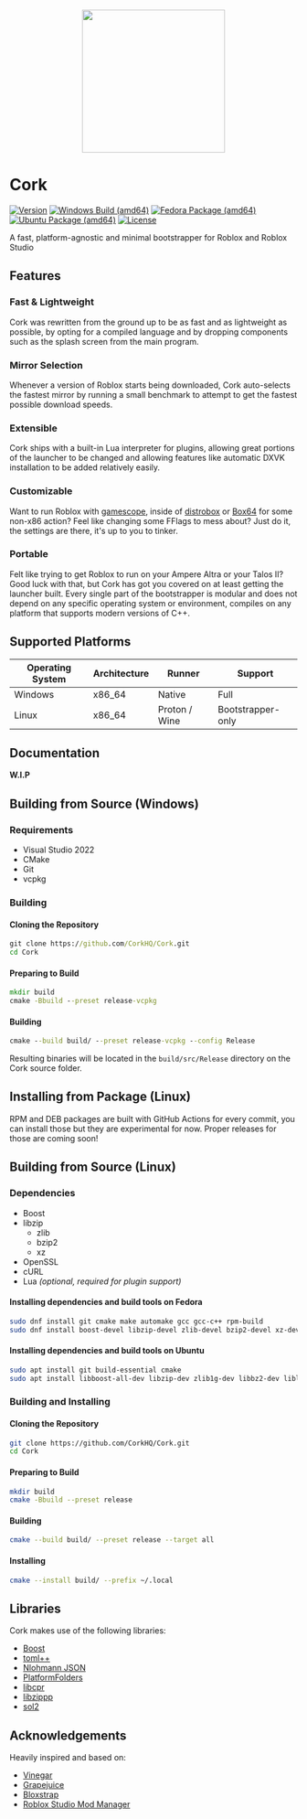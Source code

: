 <p align="center">
    <br/>
    <img src="https://github.com/Bugadinho/Cork/raw/master/resources/cork.svg" height="250"/>
    <br/>
    <h1>Cork</h1>
<p>

[![Version](https://img.shields.io/github/v/release/CorkHQ/Cork?display_name=tag)](https://github.com/CorkHQ/Cork/releases/latest)
[![Windows Build (amd64)](https://img.shields.io/github/actions/workflow/status/CorkHQ/Cork/build-windows-amd64.yml?logo=windows&label=build+(amd64))](https://github.com/CorkHQ/Cork/actions/workflows/build-windows-amd64.yml)
[![Fedora Package (amd64)](https://img.shields.io/github/actions/workflow/status/CorkHQ/Cork/package-fedora-amd64.yml?logo=fedora&label=package+(amd64))](https://github.com/CorkHQ/Cork/actions/workflows/package-fedora-amd64.yml)
[![Ubuntu Package (amd64)](https://img.shields.io/github/actions/workflow/status/CorkHQ/Cork/package-ubuntu-amd64.yml?logo=ubuntu&label=package+(amd64))](https://github.com/CorkHQ/Cork/actions/workflows/package-ubuntu-amd64.yml)
[![License](https://img.shields.io/github/license/CorkHQ/Cork)](https://github.com/CorkHQ/Cork/blob/master/LICENSE)

A fast, platform-agnostic and minimal bootstrapper for Roblox and Roblox Studio

## Features
### Fast & Lightweight
Cork was rewritten from the ground up to be as fast and as lightweight as possible, by opting for a compiled language and by dropping components such as the splash screen from the main program.
### Mirror Selection
Whenever a version of Roblox starts being downloaded, Cork auto-selects the fastest mirror by running a small benchmark to attempt to get the fastest possible download speeds.
### Extensible
Cork ships with a built-in Lua interpreter for plugins, allowing great portions of the launcher to be changed and allowing features like automatic DXVK installation to be added relatively easily.
### Customizable
Want to run Roblox with [gamescope](https://github.com/ValveSoftware/gamescope), inside of [distrobox](https://github.com/89luca89/distrobox) or [Box64](https://github.com/ptitSeb/box64) for some non-x86 action? Feel like changing some FFlags to mess about? Just do it, the settings are there, it's up to you to tinker.
### Portable
Felt like trying to get Roblox to run on your Ampere Altra or your Talos II? Good luck with that, but Cork has got you covered on at least getting the launcher built. Every single part of the bootstrapper is modular and does not depend on any specific operating system or environment, compiles on any platform that supports modern versions of C++.

## Supported Platforms
| Operating System | Architecture | Runner | Support |
| --- | --- | --- | --- |
| Windows | x86_64 | Native | Full |
| Linux | x86_64 | Proton / Wine | Bootstrapper-only |

## Documentation
**W.I.P**

## Building from Source (Windows)
### Requirements
- Visual Studio 2022
- CMake
- Git
- vcpkg

### Building
#### Cloning the Repository
```bat
git clone https://github.com/CorkHQ/Cork.git
cd Cork
```

#### Preparing to Build
```bat
mkdir build
cmake -Bbuild --preset release-vcpkg
```

#### Building
```bat
cmake --build build/ --preset release-vcpkg --config Release
```

Resulting binaries will be located in the `build/src/Release` directory on the Cork source folder.

## Installing from Package (Linux)
RPM and DEB packages are built with GitHub Actions for every commit, you can install those but they are experimental for now. Proper releases for those are coming soon!

## Building from Source (Linux)
### Dependencies
- Boost
- libzip
    - zlib
    - bzip2
    - xz
- OpenSSL
- cURL
- Lua *(optional, required for plugin support)*

#### Installing dependencies and build tools on Fedora
```bash
sudo dnf install git cmake make automake gcc gcc-c++ rpm-build
sudo dnf install boost-devel libzip-devel zlib-devel bzip2-devel xz-devel openssl-devel curl-devel lua-devel
```

#### Installing dependencies and build tools on Ubuntu
```bash
sudo apt install git build-essential cmake
sudo apt install libboost-all-dev libzip-dev zlib1g-dev libbz2-dev liblzma-dev libssl-dev curl libcurl4-openssl-dev liblua5.4-dev
```

### Building and Installing
#### Cloning the Repository
```bash
git clone https://github.com/CorkHQ/Cork.git
cd Cork
```

#### Preparing to Build
```bash
mkdir build
cmake -Bbuild --preset release
```

#### Building
```bash
cmake --build build/ --preset release --target all
```

#### Installing
```bash
cmake --install build/ --prefix ~/.local
```

## Libraries
Cork makes use of the following libraries:
* [Boost](https://www.boost.org/)
* [toml++](https://github.com/marzer/tomlplusplus)
* [Nlohmann JSON](https://github.com/nlohmann/json)
* [PlatformFolders](https://github.com/sago007/PlatformFolders)
* [libcpr](https://github.com/libcpr/cpr)
* [libzippp]( https://github.com/ctabin/libzippp)
* [sol2](https://github.com/ThePhD/sol2)

## Acknowledgements
Heavily inspired and based on:
* [Vinegar](https://github.com/vinegarhq/vinegar)
* [Grapejuice](https://gitlab.com/brinkervii/grapejuice)
* [Bloxstrap](https://github.com/pizzaboxer/bloxstrap)
* [Roblox Studio Mod Manager](https://github.com/MaximumADHD/Roblox-Studio-Mod-Manager)
